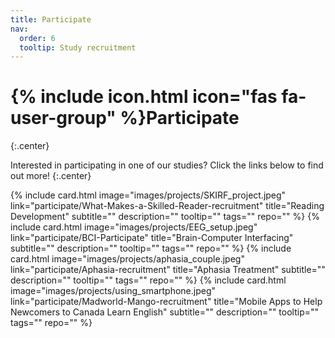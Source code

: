 ```yaml
---
title: Participate
nav:
  order: 6
  tooltip: Study recruitment 
---
```


# {% include icon.html icon="fas fa-user-group" %}Participate
{:.center}

Interested in participating in one of our studies? Click the links below to find out more!
{:.center}

{%
  include card.html
  image="images/projects/SKIRF_project.jpeg"
  link="participate/What-Makes-a-Skilled-Reader-recruitment"
  title="Reading Development"
  subtitle=""
  description=""
  tooltip=""
  tags=""
  repo=""
%}
{%
  include card.html
  image="images/projects/EEG_setup.jpeg"
  link="participate/BCI-Participate"
  title="Brain-Computer Interfacing"
  subtitle=""
  description=""
  tooltip=""
  tags=""
  repo=""
%}
{%
  include card.html
  image="images/projects/aphasia_couple.jpeg"
  link="participate/Aphasia-recruitment"
  title="Aphasia Treatment"
  subtitle=""
  description=""
  tooltip=""
  tags=""
  repo=""
%}
{%
  include card.html
  image="images/projects/using_smartphone.jpeg"
  link="participate/Madworld-Mango-recruitment"
  title="Mobile Apps to Help Newcomers to Canada Learn English"
  subtitle=""
  description=""
  tooltip=""
  tags=""
  repo=""
%}